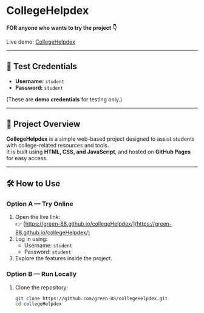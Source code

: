 # CollegeHelpdex

**FOR anyone who wants to try the project 👇**

Live demo: [CollegeHelpdex](https://green-88.github.io/collegeHelpdex/)

---

## 🔐 Test Credentials

- **Username:** `student`  
- **Password:** `student`

(These are **demo credentials** for testing only.)

---

## 🚀 Project Overview

**CollegeHelpdex** is a simple web-based project designed to assist students with college-related resources and tools.  
It is built using **HTML, CSS, and JavaScript**, and hosted on **GitHub Pages** for easy access.

---

## 🛠️ How to Use

### Option A — Try Online
1. Open the live link:  
   👉 [https://green-88.github.io/collegeHelpdex/](https://green-88.github.io/collegeHelpdex/)  
2. Log in using:
   - Username: `student`
   - Password: `student`
3. Explore the features inside the project.

### Option B — Run Locally
1. Clone the repository:
   ```bash
   git clone https://github.com/green-88/collegeHelpdex.git
   cd collegeHelpdex

